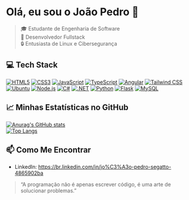 # Olá, eu sou o João Pedro 👋

> 🎓 Estudante de Engenharia de Software  
> 💼 Desenvolvedor Fullstack  
> 🔒 Entusiasta de Linux e Cibersegurança  

## 💻 Tech Stack

<p align="left">
  <a href="#"><img alt="HTML5" src="https://img.shields.io/badge/HTML5-E34F26?logo=html5&logoColor=white" /></a>
  <a href="#"><img alt="CSS3" src="https://img.shields.io/badge/CSS3-1572B6?logo=css3&logoColor=white" /></a>
  <a href="#"><img alt="JavaScript" src="https://img.shields.io/badge/JavaScript-F7DF1E?logo=javascript&logoColor=black" /></a>
  <a href="#"><img alt="TypeScript" src="https://img.shields.io/badge/TypeScript-3178C6?logo=typescript&logoColor=white" /></a>
  <a href="#"><img alt="Angular" src="https://img.shields.io/badge/Angular-DD0031?logo=angular&logoColor=white" /></a>
  <a href="#"><img alt="Tailwind CSS" src="https://img.shields.io/badge/Tailwind_CSS-06B6D4?logo=tailwind-css&logoColor=white" /></a>
  <a href="#"><img alt="Ubuntu" src="https://img.shields.io/badge/Ubuntu-E95420?logo=ubuntu&logoColor=white" /></a>
  <a href="#"><img alt="Node.js" src="https://img.shields.io/badge/Node.js-339933?logo=node.js&logoColor=white" /></a>
  <a href="#"><img alt="C#" src="https://img.shields.io/badge/C%23-239120?logo=c-sharp&logoColor=white" /></a>
  <a href="#"><img alt=".NET" src="https://img.shields.io/badge/.NET-512BD4?logo=.net&logoColor=white" /></a>
  <a href="#"><img alt="Python" src="https://img.shields.io/badge/Python-3776AB?logo=python&logoColor=white" /></a>
  <a href="#"><img alt="Flask" src="https://img.shields.io/badge/Flask-000000?logo=flask&logoColor=white" /></a>
  <a href="#"><img alt="MySQL" src="https://img.shields.io/badge/MySQL-4479A1?logo=mysql&logoColor=white" /></a>
</p>

## 📈 Minhas Estatísticas no GitHub

[![Anurag's GitHub stats](https://github-readme-stats.vercel.app/api?username=joaopedroleonel&show_icons=true&theme=radical)](https://github.com/joaopedroleonel)  
[![Top Langs](https://github-readme-stats.vercel.app/api/top-langs/?username=joaopedroleonel&layout=compact&theme=radical)](https://github.com/joaopedroleonel)

## 📫 Como Me Encontrar

- LinkedIn: https://br.linkedin.com/in/jo%C3%A3o-pedro-segatto-4865902ba

> “A programação não é apenas escrever código, é uma arte de solucionar problemas.”  



